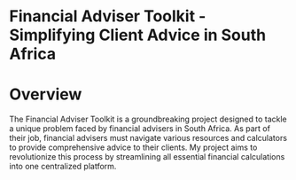# Financial Adviser Toolkit - Simplifying Client Advice in South Africa
# Overview
The Financial Adviser Toolkit is a groundbreaking project designed to tackle a unique problem faced by financial advisers in South Africa. As part of their job, financial advisers must navigate various resources and calculators to provide comprehensive advice to their clients. My project aims to revolutionize this process by streamlining all essential financial calculations into one centralized platform.
